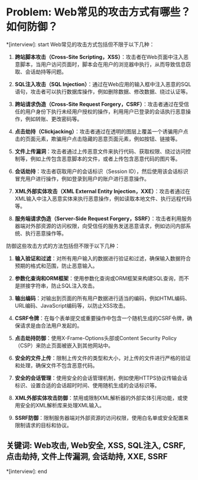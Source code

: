 # Problem: Web常见的攻击方式有哪些？如何防御？

*[interview]: start
Web常见的攻击方式包括但不限于以下几种：

1. **跨站脚本攻击（Cross-Site Scripting，XSS）**：攻击者在Web页面中注入恶意脚本，当用户访问页面时，脚本会在用户的浏览器中执行，从而导致信息窃取、会话劫持等问题。

2. **SQL注入攻击（SQL Injection）**：通过在Web应用的输入框中注入恶意的SQL语句，攻击者可以执行数据库操作，例如删除数据、修改数据、绕过认证等。

3. **跨站请求伪造（Cross-Site Request Forgery，CSRF）**：攻击者通过在受信任的用户身份下执行未经用户授权的操作，利用用户已登录的会话执行恶意操作，例如转账、更改密码等。

4. **点击劫持（Clickjacking）**：攻击者通过在透明的图层上覆盖一个诱骗用户点击的页面元素，欺骗用户点击隐藏的恶意页面元素，例如按钮、链接等。

5. **文件上传漏洞**：攻击者通过上传恶意文件来执行代码、获取权限、绕过访问控制等，例如上传包含恶意脚本的文件，或者上传包含恶意代码的图片等。

6. **会话劫持**：攻击者窃取用户的会话标识（Session ID），然后使用该会话标识冒充用户进行操作，例如登录到用户的账户进行恶意操作。

7. **XML外部实体攻击（XML External Entity Injection，XXE）**：攻击者通过在XML输入中注入恶意实体来执行恶意操作，例如读取本地文件、执行远程代码等。

8. **服务端请求伪造（Server-Side Request Forgery，SSRF）**：攻击者利用服务器端对外部资源的访问权限，向受信任的服务发送恶意请求，例如访问内部系统、执行恶意操作等。

防御这些攻击方式的方法包括但不限于以下几种：

1. **输入验证和过滤**：对所有用户输入的数据进行验证和过滤，确保输入数据符合预期的格式和范围，防止恶意输入。

2. **参数化查询和ORM框架**：使用参数化查询或ORM框架来构建SQL查询，而不是拼接字符串，防止SQL注入攻击。

3. **输出编码**：对输出到页面的所有用户数据进行适当的编码，例如HTML编码、URL编码、JavaScript编码等，以防止XSS攻击。

4. **CSRF令牌**：在每个表单提交或重要操作中包含一个随机生成的CSRF令牌，确保请求是由合法用户发起的。

5. **点击劫持防御**：使用X-Frame-Options头部或Content Security Policy（CSP）来防止页面被嵌入到其他网站中。

6. **安全的文件上传**：限制上传文件的类型和大小，对上传的文件进行严格的验证和处理，确保文件不包含恶意代码。

7. **安全的会话管理**：使用安全的会话管理机制，例如使用HTTPS协议传输会话标识、设置合适的会话超时时间、使用随机生成的会话标识等。

8. **XML外部实体攻击防御**：禁用或限制XML解析器的外部实体引用功能，或使用安全的XML解析库来处理XML输入。

9. **SSRF防御**：限制服务器端对外部资源的访问权限，使用白名单或安全配置来限制请求的目标和协议。

## 关键词: Web攻击, Web安全, XSS, SQL注入, CSRF, 点击劫持, 文件上传漏洞, 会话劫持, XXE, SSRF
*[interview]: end
